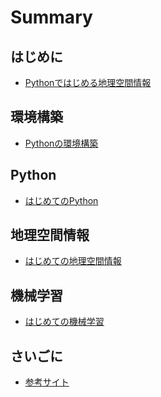 Summary
===

## はじめに
* [Pythonではじめる地理空間情報](README.md)

## 環境構築
* [Pythonの環境構築](setup/index.md)

## Python
* [はじめてのPython](python/index.md)

## 地理空間情報
* [はじめての地理空間情報](geo/index.md)

## 機械学習
* [はじめての機械学習](ml/index.md)

## さいごに
* [参考サイト](contents/index.md)
